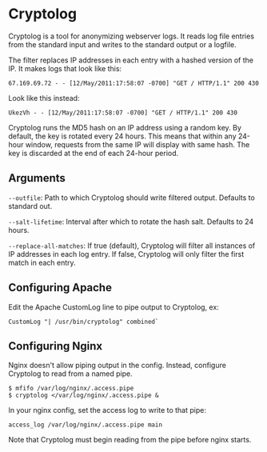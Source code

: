 # Cryptolog

Cryptolog is a tool for anonymizing webserver logs. It reads log file entries from the standard input and writes to the standard output or a logfile.

The filter replaces IP addresses in each entry with a hashed version of the IP. It makes logs that look like this:
```
67.169.69.72 - - [12/May/2011:17:58:07 -0700] "GET / HTTP/1.1" 200 430
```
Look like this instead:
```
UkezVh - - [12/May/2011:17:58:07 -0700] "GET / HTTP/1.1" 200 430
```

Cryptolog runs the MD5 hash on an IP address using a random key. By default, the key is rotated every 24 hours. This means that within any 24-hour window, requests from the same IP will display with same hash. The key is discarded at the end of each 24-hour period.

## Arguments

`--outfile`: Path to which Cryptolog should write filtered output. Defaults to standard out.

`--salt-lifetime`: Interval after which to rotate the hash salt. Defaults to 24 hours.

`--replace-all-matches`: If true (default), Cryptolog will filter all instances of IP addresses in each log entry. If false, Cryptolog will only filter the first match in each entry.

## Configuring Apache

Edit the Apache CustomLog line to pipe output to Cryptolog, ex:
```
CustomLog "| /usr/bin/cryptolog" combined`
```

## Configuring Nginx

Nginx doesn't allow piping output in the config. Instead, configure Cryptolog to read from a named pipe.
```
$ mfifo /var/log/nginx/.access.pipe
$ cryptolog </var/log/nginx/.access.pipe &
```

In your nginx config, set the access log to write to that pipe:
```
access_log /var/log/nginx/.access.pipe main
```

Note that Cryptolog must begin reading from the pipe before nginx starts.
